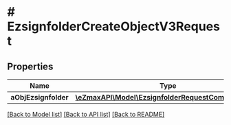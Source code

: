 # # EzsignfolderCreateObjectV3Request

## Properties

Name | Type | Description | Notes
------------ | ------------- | ------------- | -------------
**aObjEzsignfolder** | [**\eZmaxAPI\Model\EzsignfolderRequestCompoundV3[]**](EzsignfolderRequestV3.md) |  |

[[Back to Model list]](../../README.md#models) [[Back to API list]](../../README.md#endpoints) [[Back to README]](../../README.md)
